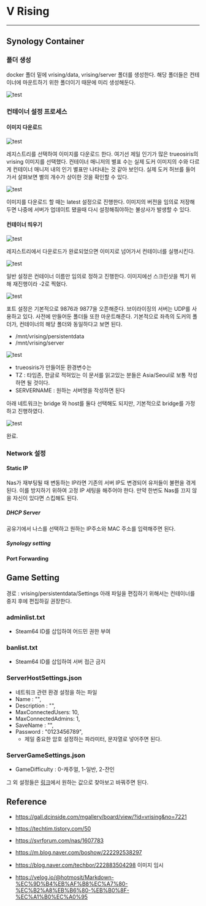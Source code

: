 # V Rising
------
## Synology Container
### 폴더 생성
docker 폴더 밑에 vrising/data, vrising/server 폴더를 생성한다. 해당 폴더들은 컨테이너에 마운트하기 위한 폴더이기 때문에 미리 생성해둔다. 

![test](./images/image01.png)
### 컨테이너 설정 프로세스

#### 이미지 다운로드 
![test](./images/image02.png)

레지스트리를 선택하여 이미지를 다운로드 한다. 여기선 제일 인기가 많은 trueosiris의 vrising 이미지를 선택했다. 컨테이너 매니저의 별표 수는 실제 도커 이미지의 수와 다르게 컨테이너 매니저 내의 인기 별표만 나타내는 것 같아 보인다. 실제 도커 허브를 들어가서 살펴보면 별의 개수가 상이한 것을 확인할 수 있다.

![test](./images/image03.png)

이미지를 다운로드 할 때는 latest 설정으로 진행한다. 이미지의 버전을 임의로 저장해두면 나중에 서버가 업데이트 됐을때 다시 설정해줘야하는 불상사가 발생할 수 있다.

#### 컨테이너 띄우기 

![test](./images/image04.png)

레지스트리에서 다운로드가 완료되었으면 이미지로 넘어가서 컨테이너를 실행시킨다.

![test](./images/image05.png)

일반 설정은 컨테이너 이름만 임의로 정하고 진행한다. 이미지에선 스크린샷을 찍기 위해 재진행이라 -2로 찍혔다.

![test](./images/image06.png)

포트 설정은 기본적으로 9876과 9877을 오픈해준다. 브이라이징의 서버는 UDP를 사용하고 있다. 사전에 만들어둔 폴더들 또한 마운트해준다. 기본적으로 좌측의 도커의 폴더가, 컨테이너의 해당 폴더와 동일하다고 보면 된다.

- /mnt/vrising/persistentdata
- /mnt/vrising/server

![test](./images/image07.png)

- trueosiris가 만들어둔 환경변수는 
- TZ : 타임존, 한글로 적혀있는 이 문서를 읽고있는 분들은 Asia/Seoul로 보통 작성하면 될 것이다.
- SERVERNAME : 원하는 서버명을 작성하면 된다

아래 네트워크는 bridge 와 host를 둘다 선택해도 되지만, 기본적으로 bridge를 가정하고 진행하였다. 

![test](./images/image08.png)

완료.

### Network 설정
#### Static IP
Nas가 재부팅될 때 변동하는 IP라면 기존의 서버 IP도 변경되어 유저들이 불편을 겪게 된다. 이를 방지하기 위하여 고정 IP 세팅을 해주어야 한다. 만약 한번도 Nas를 끄지 않을 자신이 있다면 스킵해도 된다. 
##### DHCP Server
공유기에서 나스를 선택하고 원하는 IP주소와 MAC 주소를 입력해주면 된다.
##### Synology setting

#### Port Forwarding

## Game Setting
경로 : vrising/persistentdata/Settings
아래 파일을 편집하기 위해서는 컨테이너를 중지 후에 편집하길 권장한다. 
### adminlist.txt
- Steam64 ID를 삽입하여 어드민 권한 부여
### banlist.txt
- Steam64 ID를 삽입하여 서버 접근 금지

### ServerHostSettings.json 
- 네트워크 관련 환경 설정을 하는 파일
- Name : "",   
- Description : "",
- MaxConnectedUsers: 10,
- MaxConnectedAdmins: 1,
- SaveName : "",
- Password : "0123456789",
  - 제일 중요한 암호 설정하는 파라미터, 문자열로 넣어주면 된다.
### ServerGameSettings.json
- GameDifficulty : 0-캐주얼, 1-일반, 2-잔인

그 외 설정들은 [링크](https://gall.dcinside.com/mgallery/board/view/?id=vrising&no=5863)에서 원하는 값으로 찾아보고 바꿔주면 된다.

## Reference
- https://gall.dcinside.com/mgallery/board/view/?id=vrising&no=7221
- https://techtim.tistory.com/50
- https://svrforum.com/nas/1607783

- https://m.blog.naver.com/boshow/222292538297
- https://blog.naver.com/techbor/222883504298
이미지 임시
- https://velog.io/@hotmosit/Markdown-%EC%9D%B4%EB%AF%B8%EC%A7%80-%EC%B2%A8%EB%B6%80-%EB%B0%8F-%EC%A1%B0%EC%A0%95